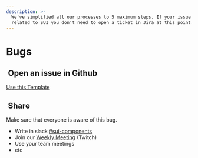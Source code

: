```yaml
---
description: >-
  We've simplified all our processes to 5 maximum steps. If your issue is just
  related to SUI you don't need to open a ticket in Jira at this point.
---
```


# Bugs

## <img src="https://raw.githubusercontent.com/turolopezsanabria/design-systems-playbook/master/ASSETS/Badge-Counter-1.png" alt="" data-size="line"> Open an issue in Github

[Use this Template](https://github.com/SUI-Components/sui-components/issues/new?template=report-a-bug---issue.md)

## <img src="https://raw.githubusercontent.com/turolopezsanabria/design-systems-playbook/master/ASSETS/Badge-Counter-2.png" alt="" data-size="original"> Share

Make sure that everyone is aware of this bug.

* Write in slack [#sui-components](https://adevinta.slack.com/archives/C018Q6WBJ85)
* Join our [Weekly Meeting](Weekly-streamings.md) (Twitch)
* Use your team meetings
* etc
